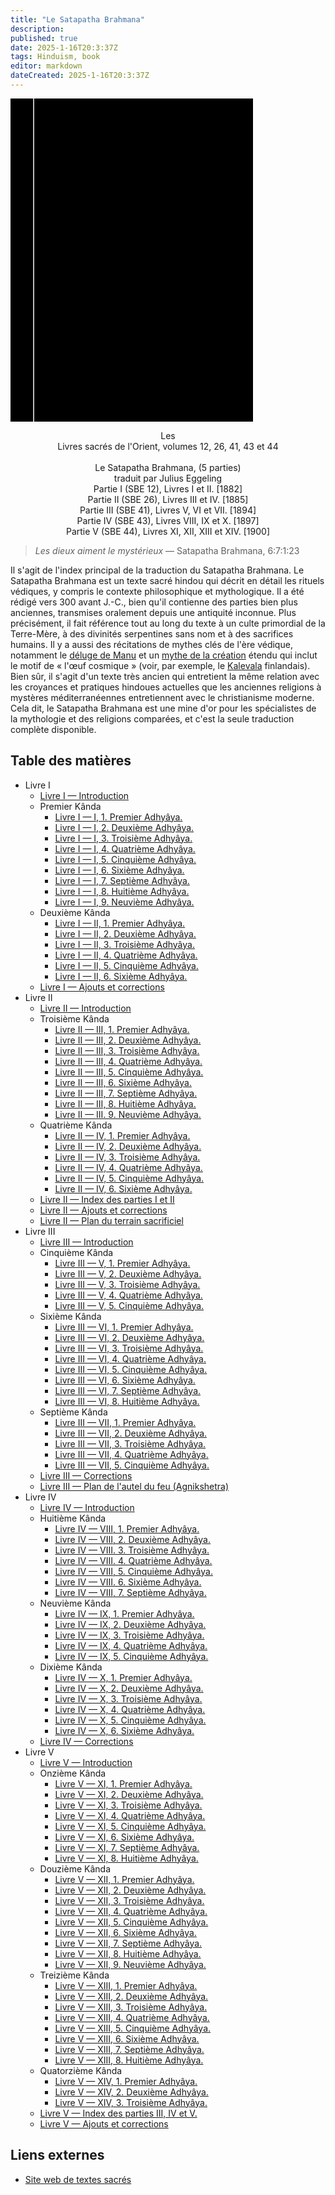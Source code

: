 ```yaml
---
title: "Le Satapatha Brahmana"
description: 
published: true
date: 2025-1-16T20:3:37Z
tags: Hinduism, book
editor: markdown
dateCreated: 2025-1-16T20:3:37Z
---
```


<div class="urantiapedia-book-front urantiapedia-book-islam"><svg xmlns="http://www.w3.org/2000/svg" width="102.6mm" height="136.8mm" viewBox="0 0 102.6 136.8" version="1.1">	<g transform="translate(-7,-5)">		<rect width="9.6" height="136.8" x="7" y="5" />		<rect width="96.9" height="136.8" x="17" y="5" />		<text style="font-size:9px" x="61" y="60">Satapatha</text>		<text style="font-size:9px" x="61" y="70">Brahmana</text>		<text style="font-size:9px" x="61" y="80">(5 parties)</text>	</g></svg></div><p style="text-align:center;">Les<br>Livres sacrés de l'Orient, volumes 12, 26, 41, 43 et 44<br><br><span class="text-h3">Le Satapatha Brahmana, (5 parties)</span><br><span class="text-h5">traduit par Julius Eggeling</span><br>Partie I (SBE 12), Livres I et II. [1882]<br>Partie II (SBE 26), Livres III et IV. [1885]<br>Partie III (SBE 41), Livres V, VI et VII. [1894]<br>Partie IV (SBE 43), Livres VIII, IX et X. [1897]<br>Partie V (SBE 44), Livres XI, XII, XIII et XIV. [1900]<br></p>> _Les dieux aiment le mystérieux_ — Satapatha Brahmana, 6:7:1:23Il s'agit de l'index principal de la traduction du Satapatha Brahmana. Le Satapatha Brahmana est un texte sacré hindou qui décrit en détail les rituels védiques, y compris le contexte philosophique et mythologique. Il a été rédigé vers 300 avant J.-C., bien qu'il contienne des parties bien plus anciennes, transmises oralement depuis une antiquité inconnue. Plus précisément, il fait référence tout au long du texte à un culte primordial de la Terre-Mère, à des divinités serpentines sans nom et à des sacrifices humains. Il y a aussi des récitations de mythes clés de l'ère védique, notamment le [déluge de Manu](https://archive.sacred-texts.com/hin/sbr/sbe12/sbe1234.htm) et un [mythe de la création](https://archive.sacred-texts.com/hin/sbr/sbe41/sbe4128.htm) étendu qui inclut le motif de « l'œuf cosmique » (voir, par exemple, le [Kalevala](https://archive.sacred-texts.com/neu/kveng/kvrune01.htm) finlandais). Bien sûr, il s'agit d'un texte très ancien qui entretient la même relation avec les croyances et pratiques hindoues actuelles que les anciennes religions à mystères méditerranéennes entretiennent avec le christianisme moderne. Cela dit, le Satapatha Brahmana est une mine d'or pour les spécialistes de la mythologie et des religions comparées, et c'est la seule traduction complète disponible.
## Table des matières

- Livre I
	- [Livre I — Introduction](/fr/book/Hinduism/The_Satapatha_Brahmana/Book_1_Introduction)
	- Premier Kânda
		- [Livre I — I, 1. Premier Adhyâya.](/fr/book/Hinduism/The_Satapatha_Brahmana/Book_1_1_1)
		- [Livre I — I, 2. Deuxième Adhyâya.](/fr/book/Hinduism/The_Satapatha_Brahmana/Book_1_1_2)
		- [Livre I — I, 3. Troisième Adhyâya.](/fr/book/Hinduism/The_Satapatha_Brahmana/Book_1_1_3)
		- [Livre I — I, 4. Quatrième Adhyâya.](/fr/book/Hinduism/The_Satapatha_Brahmana/Book_1_1_4)
		- [Livre I — I, 5. Cinquième Adhyâya.](/fr/book/Hinduism/The_Satapatha_Brahmana/Book_1_1_5)
		- [Livre I — I, 6. Sixième Adhyâya.](/fr/book/Hinduism/The_Satapatha_Brahmana/Book_1_1_6)
		- [Livre I — I, 7. Septième Adhyâya.](/fr/book/Hinduism/The_Satapatha_Brahmana/Book_1_1_7)
		- [Livre I — I, 8. Huitième Adhyâya.](/fr/book/Hinduism/The_Satapatha_Brahmana/Book_1_1_8)
		- [Livre I — I, 9. Neuvième Adhyâya.](/fr/book/Hinduism/The_Satapatha_Brahmana/Book_1_1_9)
	- Deuxième Kânda
		- [Livre I — II, 1. Premier Adhyâya.](/fr/book/Hinduism/The_Satapatha_Brahmana/Book_1_2_1)
		- [Livre I — II, 2. Deuxième Adhyâya.](/fr/book/Hinduism/The_Satapatha_Brahmana/Book_1_2_2)
		- [Livre I — II, 3. Troisième Adhyâya.](/fr/book/Hinduism/The_Satapatha_Brahmana/Book_1_2_3)
		- [Livre I — II, 4. Quatrième Adhyâya.](/fr/book/Hinduism/The_Satapatha_Brahmana/Book_1_2_4)
		- [Livre I — II, 5. Cinquième Adhyâya.](/fr/book/Hinduism/The_Satapatha_Brahmana/Book_1_2_5)
		- [Livre I — II, 6. Sixième Adhyâya.](/fr/book/Hinduism/The_Satapatha_Brahmana/Book_1_2_6)
	- [Livre I — Ajouts et corrections](/fr/book/Hinduism/The_Satapatha_Brahmana/Book_1_Corrections)
- Livre II
	- [Livre II — Introduction](/fr/book/Hinduism/The_Satapatha_Brahmana/Book_2_Introduction)
	- Troisième Kânda
		- [Livre II — III, 1. Premier Adhyâya.](/fr/book/Hinduism/The_Satapatha_Brahmana/Book_2_3_1)
		- [Livre II — III, 2. Deuxième Adhyâya.](/fr/book/Hinduism/The_Satapatha_Brahmana/Book_2_3_2)
		- [Livre II — III, 3. Troisième Adhyâya.](/fr/book/Hinduism/The_Satapatha_Brahmana/Book_2_3_3)
		- [Livre II — III, 4. Quatrième Adhyâya.](/fr/book/Hinduism/The_Satapatha_Brahmana/Book_2_3_4)
		- [Livre II — III, 5. Cinquième Adhyâya.](/fr/book/Hinduism/The_Satapatha_Brahmana/Book_2_3_5)
		- [Livre II — III, 6. Sixième Adhyâya.](/fr/book/Hinduism/The_Satapatha_Brahmana/Book_2_3_6)
		- [Livre II — III, 7. Septième Adhyâya.](/fr/book/Hinduism/The_Satapatha_Brahmana/Book_2_3_7)
		- [Livre II — III, 8. Huitième Adhyâya.](/fr/book/Hinduism/The_Satapatha_Brahmana/Book_2_3_8)
		- [Livre II — III. 9. Neuvième Adhyâya.](/fr/book/Hinduism/The_Satapatha_Brahmana/Book_2_3_9)
	- Quatrième Kânda
		- [Livre II — IV, 1. Premier Adhyâya.](/fr/book/Hinduism/The_Satapatha_Brahmana/Book_2_4_1)
		- [Livre II — IV, 2. Deuxième Adhyâya.](/fr/book/Hinduism/The_Satapatha_Brahmana/Book_2_4_2)
		- [Livre II — IV, 3. Troisième Adhyâya.](/fr/book/Hinduism/The_Satapatha_Brahmana/Book_2_4_3)
		- [Livre II — IV, 4. Quatrième Adhyâya.](/fr/book/Hinduism/The_Satapatha_Brahmana/Book_2_4_4)
		- [Livre II — IV, 5. Cinquième Adhyâya.](/fr/book/Hinduism/The_Satapatha_Brahmana/Book_2_4_5)
		- [Livre II — IV, 6. Sixième Adhyâya.](/fr/book/Hinduism/The_Satapatha_Brahmana/Book_2_4_6)
	- [Livre II — Index des parties I et II](/fr/book/Hinduism/The_Satapatha_Brahmana/Book_2_Index)
	- [Livre II — Ajouts et corrections](/fr/book/Hinduism/The_Satapatha_Brahmana/Book_2_Corrections)
	- [Livre II — Plan du terrain sacrificiel](/fr/book/Hinduism/The_Satapatha_Brahmana/Book_2_Plan_Sacrificial)
- Livre III
	- [Livre III — Introduction](/fr/book/Hinduism/The_Satapatha_Brahmana/Book_3_Introduction)
	- Cinquième Kânda
		- [Livre III — V, 1. Premier Adhyâya.](/fr/book/Hinduism/The_Satapatha_Brahmana/Book_3_5_1)
		- [Livre III — V, 2. Deuxième Adhyâya.](/fr/book/Hinduism/The_Satapatha_Brahmana/Book_3_5_2)
		- [Livre III — V, 3. Troisième Adhyâya.](/fr/book/Hinduism/The_Satapatha_Brahmana/Book_3_5_3)
		- [Livre III — V, 4. Quatrième Adhyâya.](/fr/book/Hinduism/The_Satapatha_Brahmana/Book_3_5_4)
		- [Livre III — V, 5. Cinquième Adhyâya.](/fr/book/Hinduism/The_Satapatha_Brahmana/Book_3_5_5)
	- Sixième Kânda
		- [Livre III — VI, 1. Premier Adhyâya.](/fr/book/Hinduism/The_Satapatha_Brahmana/Book_3_6_1)
		- [Livre III — VI, 2. Deuxième Adhyâya.](/fr/book/Hinduism/The_Satapatha_Brahmana/Book_3_6_2)
		- [Livre III — VI, 3. Troisième Adhyâya.](/fr/book/Hinduism/The_Satapatha_Brahmana/Book_3_6_3)
		- [Livre III — VI, 4. Quatrième Adhyâya.](/fr/book/Hinduism/The_Satapatha_Brahmana/Book_3_6_4)
		- [Livre III — VI, 5. Cinquième Adhyâya.](/fr/book/Hinduism/The_Satapatha_Brahmana/Book_3_6_5)
		- [Livre III — VI, 6. Sixième Adhyâya.](/fr/book/Hinduism/The_Satapatha_Brahmana/Book_3_6_6)
		- [Livre III — VI, 7. Septième Adhyâya.](/fr/book/Hinduism/The_Satapatha_Brahmana/Book_3_6_7)
		- [Livre III — VI, 8. Huitième Adhyâya.](/fr/book/Hinduism/The_Satapatha_Brahmana/Book_3_6_8)
	- Septième Kânda
		- [Livre III — VII, 1. Premier Adhyâya.](/fr/book/Hinduism/The_Satapatha_Brahmana/Book_3_7_1)
		- [Livre III — VII, 2. Deuxième Adhyâya.](/fr/book/Hinduism/The_Satapatha_Brahmana/Book_3_7_2)
		- [Livre III — VII, 3. Troisième Adhyâya.](/fr/book/Hinduism/The_Satapatha_Brahmana/Book_3_7_3)
		- [Livre III — VII, 4. Quatrième Adhyâya.](/fr/book/Hinduism/The_Satapatha_Brahmana/Book_3_7_4)
		- [Livre III — VII, 5. Cinquième Adhyâya.](/fr/book/Hinduism/The_Satapatha_Brahmana/Book_3_7_5)
	- [Livre III — Corrections](/fr/book/Hinduism/The_Satapatha_Brahmana/Book_3_Corrections)
	- [Livre III — Plan de l'autel du feu (Agnikshetra)](/fr/book/Hinduism/The_Satapatha_Brahmana/Book_3_Plan_Fire_Altar)
- Livre IV
	- [Livre IV — Introduction](/fr/book/Hinduism/The_Satapatha_Brahmana/Book_4_Introduction)
	- Huitième Kânda
		- [Livre IV — VIII, 1. Premier Adhyâya.](/fr/book/Hinduism/The_Satapatha_Brahmana/Book_4_8_1)
		- [Livre IV — VIII, 2. Deuxième Adhyâya.](/fr/book/Hinduism/The_Satapatha_Brahmana/Book_4_8_2)
		- [Livre IV — VIII. 3. Troisième Adhyâya.](/fr/book/Hinduism/The_Satapatha_Brahmana/Book_4_8_3)
		- [Livre IV — VIII. 4. Quatrième Adhyâya.](/fr/book/Hinduism/The_Satapatha_Brahmana/Book_4_8_4)
		- [Livre IV — VIII, 5. Cinquième Adhyâya.](/fr/book/Hinduism/The_Satapatha_Brahmana/Book_4_8_5)
		- [Livre IV — VIII. 6. Sixième Adhyâya.](/fr/book/Hinduism/The_Satapatha_Brahmana/Book_4_8_6)
		- [Livre IV — VIII, 7. Septième Adhyâya.](/fr/book/Hinduism/The_Satapatha_Brahmana/Book_4_8_7)
	- Neuvième Kânda
		- [Livre IV — IX, 1. Premier Adhyâya.](/fr/book/Hinduism/The_Satapatha_Brahmana/Book_4_9_1)
		- [Livre IV — IX, 2. Deuxième Adhyâya.](/fr/book/Hinduism/The_Satapatha_Brahmana/Book_4_9_2)
		- [Livre IV — IX, 3. Troisième Adhyâya.](/fr/book/Hinduism/The_Satapatha_Brahmana/Book_4_9_3)
		- [Livre IV — IX, 4. Quatrième Adhyâya.](/fr/book/Hinduism/The_Satapatha_Brahmana/Book_4_9_4)
		- [Livre IV — IX, 5. Cinquième Adhyâya.](/fr/book/Hinduism/The_Satapatha_Brahmana/Book_4_9_5)
	- Dixième Kânda
		- [Livre IV — X, 1. Premier Adhyâya.](/fr/book/Hinduism/The_Satapatha_Brahmana/Book_4_10_1)
		- [Livre IV — X, 2. Deuxième Adhyâya.](/fr/book/Hinduism/The_Satapatha_Brahmana/Book_4_10_2)
		- [Livre IV — X, 3. Troisième Adhyâya.](/fr/book/Hinduism/The_Satapatha_Brahmana/Book_4_10_3)
		- [Livre IV — X, 4. Quatrième Adhyâya.](/fr/book/Hinduism/The_Satapatha_Brahmana/Book_4_10_4)
		- [Livre IV — X, 5. Cinquième Adhyâya.](/fr/book/Hinduism/The_Satapatha_Brahmana/Book_4_10_5)
		- [Livre IV — X, 6. Sixième Adhyâya.](/fr/book/Hinduism/The_Satapatha_Brahmana/Book_4_10_6)
	- [Livre IV — Corrections](/fr/book/Hinduism/The_Satapatha_Brahmana/Book_4_Corrections)
- Livre V
	- [Livre V — Introduction](/fr/book/Hinduism/The_Satapatha_Brahmana/Book_5_Introduction)
	- Onzième Kânda
		- [Livre V — XI, 1. Premier Adhyâya.](/fr/book/Hinduism/The_Satapatha_Brahmana/Book_5_11_1)
		- [Livre V — XI, 2. Deuxième Adhyâya.](/fr/book/Hinduism/The_Satapatha_Brahmana/Book_5_11_2)
		- [Livre V — XI, 3. Troisième Adhyâya.](/fr/book/Hinduism/The_Satapatha_Brahmana/Book_5_11_3)
		- [Livre V — XI, 4. Quatrième Adhyâya.](/fr/book/Hinduism/The_Satapatha_Brahmana/Book_5_11_4)
		- [Livre V — XI, 5. Cinquième Adhyâya.](/fr/book/Hinduism/The_Satapatha_Brahmana/Book_5_11_5)
		- [Livre V — XI, 6. Sixième Adhyâya.](/fr/book/Hinduism/The_Satapatha_Brahmana/Book_5_11_6)
		- [Livre V — XI, 7. Septième Adhyâya.](/fr/book/Hinduism/The_Satapatha_Brahmana/Book_5_11_7)
		- [Livre V — XI, 8. Huitième Adhyâya.](/fr/book/Hinduism/The_Satapatha_Brahmana/Book_5_11_8)
	- Douzième Kânda
		- [Livre V — XII, 1. Premier Adhyâya.](/fr/book/Hinduism/The_Satapatha_Brahmana/Book_5_12_1)
		- [Livre V — XII, 2. Deuxième Adhyâya.](/fr/book/Hinduism/The_Satapatha_Brahmana/Book_5_12_2)
		- [Livre V — XII, 3. Troisième Adhyâya.](/fr/book/Hinduism/The_Satapatha_Brahmana/Book_5_12_3)
		- [Livre V — XII, 4. Quatrième Adhyâya.](/fr/book/Hinduism/The_Satapatha_Brahmana/Book_5_12_4)
		- [Livre V — XII, 5. Cinquième Adhyâya.](/fr/book/Hinduism/The_Satapatha_Brahmana/Book_5_12_5)
		- [Livre V — XII, 6. Sixième Adhyâya.](/fr/book/Hinduism/The_Satapatha_Brahmana/Book_5_12_6)
		- [Livre V — XII, 7. Septième Adhyâya.](/fr/book/Hinduism/The_Satapatha_Brahmana/Book_5_12_7)
		- [Livre V — XII, 8. Huitième Adhyâya.](/fr/book/Hinduism/The_Satapatha_Brahmana/Book_5_12_8)
		- [Livre V — XII, 9. Neuvième Adhyâya.](/fr/book/Hinduism/The_Satapatha_Brahmana/Book_5_12_9)
	- Treizième Kânda
		- [Livre V — XIII, 1. Premier Adhyâya.](/fr/book/Hinduism/The_Satapatha_Brahmana/Book_5_13_1)
		- [Livre V — XIII, 2. Deuxième Adhyâya.](/fr/book/Hinduism/The_Satapatha_Brahmana/Book_5_13_2)
		- [Livre V — XIII, 3. Troisième Adhyâya.](/fr/book/Hinduism/The_Satapatha_Brahmana/Book_5_13_3)
		- [Livre V — XIII, 4. Quatrième Adhyâya.](/fr/book/Hinduism/The_Satapatha_Brahmana/Book_5_13_4)
		- [Livre V — XIII, 5. Cinquième Adhyâya.](/fr/book/Hinduism/The_Satapatha_Brahmana/Book_5_13_5)
		- [Livre V — XIII, 6. Sixième Adhyâya.](/fr/book/Hinduism/The_Satapatha_Brahmana/Book_5_13_6)
		- [Livre V — XIII, 7. Septième Adhyâya.](/fr/book/Hinduism/The_Satapatha_Brahmana/Book_5_13_7)
		- [Livre V — XIII, 8. Huitième Adhyâya.](/fr/book/Hinduism/The_Satapatha_Brahmana/Book_5_13_8)
	- Quatorzième Kânda
		- [Livre V — XIV, 1. Premier Adhyâya.](/fr/book/Hinduism/The_Satapatha_Brahmana/Book_5_14_1)
		- [Livre V — XIV, 2. Deuxième Adhyâya.](/fr/book/Hinduism/The_Satapatha_Brahmana/Book_5_14_2)
		- [Livre V — XIV, 3. Troisième Adhyâya.](/fr/book/Hinduism/The_Satapatha_Brahmana/Book_5_14_3)
	- [Livre V — Index des parties III, IV et V.](/fr/book/Hinduism/The_Satapatha_Brahmana/Book_5_Index)
	- [Livre V — Ajouts et corrections](/fr/book/Hinduism/The_Satapatha_Brahmana/Book_5_Corrections)

## Liens externes

- [Site web de textes sacrés](https://archive.sacred-texts.com/hin/sbr/index.htm)

